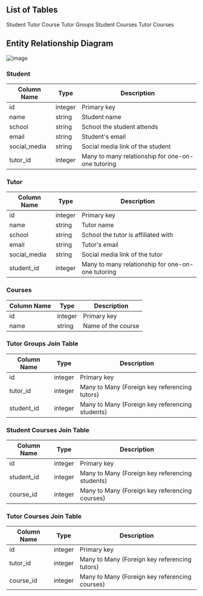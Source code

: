## List of Tables
Student
Tutor
Course
Tutor Groups
Student Courses
Tutor Courses

## Entity Relationship Diagram

![image](https://github.com/Marvin-Deng/TutorMe/assets/52214624/621a719d-55cd-4a0f-a161-468e1a652089)

### Student
| Column Name | Type | Description |
|-------------|------|-------------|
| id | integer | Primary key |
| name | string | Student name |
| school | string | School the student attends |
| email | string | Student's email |
| social_media | string | Social media link of the student |
| tutor_id | integer | Many to many relationship for one-on-one tutoring |

### Tutor
| Column Name | Type | Description |
|-------------|------|-------------|
| id | integer | Primary key |
| name | string | Tutor name |
| school | string | School the tutor is affiliated with |
| email | string | Tutor's email |
| social_media | string | Social media link of the tutor |
| student_id | integer | Many to many relationship for one-on-one tutoring |

### Courses
| Column Name | Type | Description |
|-------------|------|-------------|
| id | integer | Primary key |
| name | string | Name of the course |

### Tutor Groups Join Table
| Column Name | Type | Description |
|-------------|------|-------------|
| id | integer | Primary key |
| tutor_id | integer | Many to Many (Foreign key referencing tutors) |
| student_id | integer | Many to Many (Foreign key referencing students) |

### Student Courses Join Table
| Column Name | Type | Description |
|-------------|------|-------------|
| id | integer | Primary key |
| student_id | integer | Many to Many (Foreign key referencing students) |
| course_id | integer | Many to Many (Foreign key referencing courses) |

### Tutor Courses Join Table
| Column Name | Type | Description |
|-------------|------|-------------|
| id | integer | Primary key |
| tutor_id | integer | Many to Many (Foreign key referencing tutors) |
| course_id | integer | Many to Many (Foreign key referencing courses) |


